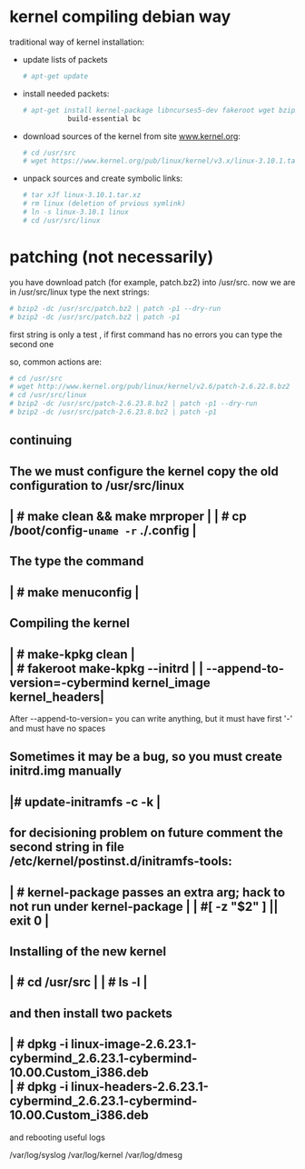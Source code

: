 # kernel compiling debian way 
traditional way of kernel installation:

- update lists of packets
  ```sh
  # apt-get update 
  ```

- install needed packets:
  ```sh 
  # apt-get install kernel-package libncurses5-dev fakeroot wget bzip2 
 		     build-essential bc					
  ```

- download sources of the kernel from site www.kernel.org:
  ```sh
  # cd /usr/src                                                        
  # wget https://www.kernel.org/pub/linux/kernel/v3.x/linux-3.10.1.tar.xz  

- unpack sources and create symbolic links:
  ```sh
  # tar xJf linux-3.10.1.tar.xz            				      
  # rm linux (deletion of prvious symlink) 				 
  # ln -s linux-3.10.1 linux               				
  # cd /usr/src/linux                      				
  ```

# patching (not necessarily)
you have download patch (for example, patch.bz2) into /usr/src.
now we are in /usr/src/linux
type the next strings:
```sh
# bzip2 -dc /usr/src/patch.bz2 | patch -p1 --dry-run 		
# bzip2 -dc /usr/src/patch.bz2 | patch -p1          
```
 first string is only a test , if first command has no errors you can type the second one
 
so, common actions are:
```sh
# cd /usr/src                                                        
# wget http://www.kernel.org/pub/linux/kernel/v2.6/patch-2.6.22.8.bz2
# cd /usr/src/linux                                                  
# bzip2 -dc /usr/src/patch-2.6.23.8.bz2 | patch -p1 --dry-run        
# bzip2 -dc /usr/src/patch-2.6.23.8.bz2 | patch -p1                  
```
 
 continuing
 -----------
 The we must configure the kernel
 copy the old configuration to /usr/src/linux
 ------------------------------------------------------------------------
 | # make clean && make mrproper            				|
 | # cp /boot/config-`uname -r` ./.config   				|
 ------------------------------------------------------------------------ 
 The type the command
 ------------------------------------------------------------------------
 | # make menuconfig                   					|
 ------------------------------------------------------------------------
 Compiling the kernel
 ------------------------------------------------------------------------
 | # make-kpkg clean                                                    |	
 | # fakeroot make-kpkg --initrd 					|
 |            --append-to-version=-cybermind kernel_image kernel_headers|
 ------------------------------------------------------------------------
 
 After --append-to-version= you can write anything, 
 but it must have first '-' and must have no spaces

 Sometimes it may be a bug, so you must create initrd.img manually
 ------------------------------------------------------------------------
 |# update-initramfs -c -k <full-verion-of-the-kernel> 			|
 ------------------------------------------------------------------------
 
 for decisioning problem on future comment the second string in file
 /etc/kernel/postinst.d/initramfs-tools:
 -------------------------------------------------------------------------------
 | # kernel-package passes an extra arg; hack to not run under kernel-package  |
 | #[ -z "$2" ] || exit 0                                                      |
 -------------------------------------------------------------------------------
 
 Installing of the new kernel
---------------------------------------------------------------------------------
 | # cd /usr/src    							 	|
 | # ls -l          								| 
 --------------------------------------------------------------------------------

 and then install two packets
 --------------------------------------------------------------------------------
 | # dpkg -i linux-image-2.6.23.1-cybermind_2.6.23.1-cybermind-10.00.Custom_i386.deb     
 | # dpkg -i linux-headers-2.6.23.1-cybermind_2.6.23.1-cybermind-10.00.Custom_i386.deb   
 ---------------------------------------------------------------------------------

 and rebooting
 useful logs

 /var/log/syslog
 /var/log/kernel
 /var/log/dmesg
